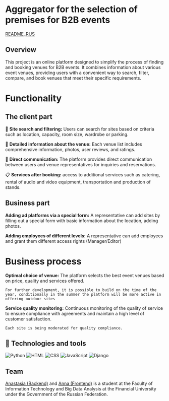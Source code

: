 # Aggregator for the selection of premises for B2B events 

<a href="https://github.com/Lemacoder/ASPBE_project/blob/main/README_rus.md">README_RUS</a>

## Overview

This project is an online platform designed to simplify the process of finding and booking venues for B2B events. It combines information about various event venues, providing users with a convenient way to search, filter, compare, and book venues that meet their specific requirements.

# Functionality 

## The client part 
:mag_right: **Site search and filtering:** Users can search for sites based on criteria such as location, capacity, room size, wardrobe or parking.

:page_with_curl: **Detailed information about the venue:** Each venue list includes comprehensive information, photos, user reviews, and ratings.

:speech_balloon: **Direct communication:** The platform provides direct communication between users and venue representatives for inquiries and reservations.

:clipboard: **Services after booking:** access to additional services such as catering, rental of audio and video equipment, transportation and production of stands. 

## Business part 

**Adding ad platforms via a special form:** A representative can add sites by filling out a special form with basic information about the location, adding photos. 

**Adding employees of different levels:** A representative can add employees and grant them different access rights (Manager/Editor)

# Business process
 
**Optimal choice of venue:** The platform selects the best event venues based on price, quality and services offered. 

`For further development, it is possible to build on the time of the year, conditionally in the summer the platform will be more active in offering outdoor sites`

**Service quality monitoring:** Continuous monitoring of the quality of service to ensure compliance with agreements and maintain a high level of customer satisfaction. 

`Each site is being moderated for quality compliance.`

## :space_invader: Technologies and tools

![Python](https://img.shields.io/badge/Python-090909?style=for-the-badge&logo=Python&logoColor=fee442)
![HTML](https://img.shields.io/badge/HTML-090909?style=for-the-badge&logo=html5&logoColor=e44d26)
![CSS](https://img.shields.io/badge/CSS-090909?style=for-the-badge&logo=css3&logoColor=5B69BB)
![JavaScript](https://img.shields.io/badge/Java-090909?style=for-the-badge&logo=openjdk&logoColor=5B69BB)
![Django](https://img.shields.io/badge/Django-090909?style=for-the-badge&logo=django&logoColor=white)

## Team
<a href="https://github.com/Lemacoder">Anastasia (Backend)</a> and <a href="https://github.com/BlackCat1503 ">Anna (Frontend)</a> is a student at the Faculty of Information Technology and Big Data Analysis at the Financial University under the Government of the Russian Federation.